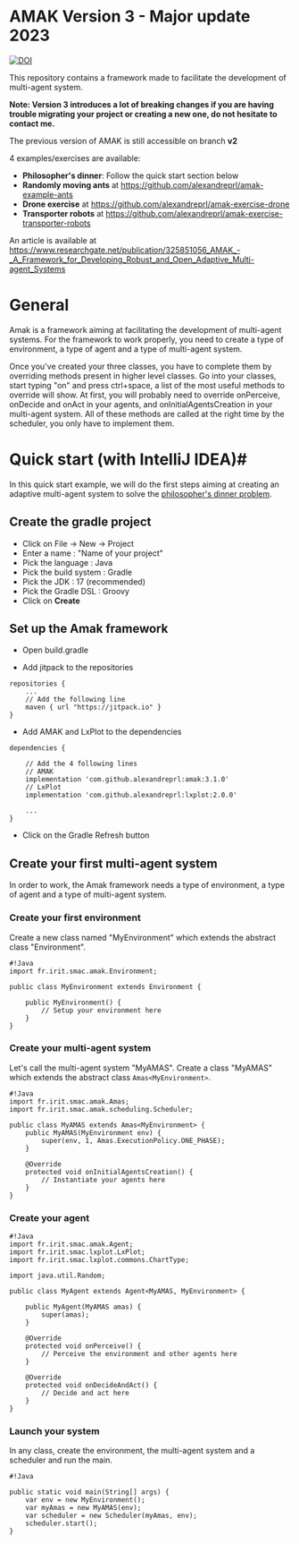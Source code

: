 # AMAK Version 3 - Major update 2023 #

[![DOI](https://zenodo.org/badge/632796095.svg)](https://doi.org/10.5281/zenodo.14054179)

This repository contains a framework made to facilitate the development of multi-agent system.

**Note: Version 3 introduces a lot of breaking changes if you are having trouble migrating your project or creating a new one, do not hesitate to contact me.**

The previous version of AMAK is still accessible on branch **v2**

4 examples/exercises are available:
- **Philosopher's dinner**: Follow the quick start section below
- **Randomly moving ants** at https://github.com/alexandreprl/amak-example-ants
- **Drone exercise** at https://github.com/alexandreprl/amak-exercise-drone
- **Transporter robots** at https://github.com/alexandreprl/amak-exercise-transporter-robots

An article is available at https://www.researchgate.net/publication/325851056_AMAK_-_A_Framework_for_Developing_Robust_and_Open_Adaptive_Multi-agent_Systems

# General #

Amak is a framework aiming at facilitating the development of multi-agent systems.
For the framework to work properly, you need to create a type of environment, a type of agent and a type of multi-agent system.

Once you've created your three classes, you have to complete them by overriding methods present in higher level classes. Go into your classes, start typing "on" and press ctrl+space, a list of the most useful methods to override will show.
At first, you will probably need to override onPerceive, onDecide and onAct in your agents, and onInitialAgentsCreation in your multi-agent system.
All of these methods are called at the right time by the scheduler, you only have to implement them.

# Quick start (with IntelliJ IDEA)#

In this quick start example, we will do the first steps aiming at creating an adaptive multi-agent system to solve the [philosopher's dinner problem](https://en.wikipedia.org/wiki/Dining_philosophers_problem).

## Create the gradle project ##

- Click on File -> New -> Project
- Enter a name : "Name of your project"
- Pick the language : Java
- Pick the build system : Gradle
- Pick the JDK : 17 (recommended)
- Pick the Gradle DSL : Groovy
- Click on **Create**

## Set up the Amak framework ##

* Open build.gradle

* Add jitpack to the repositories
```
repositories {
    ...
    // Add the following line
    maven { url "https://jitpack.io" }
}
```

* Add AMAK and LxPlot to the dependencies
```
dependencies {

    // Add the 4 following lines
    // AMAK
    implementation 'com.github.alexandreprl:amak:3.1.0'
    // LxPlot
    implementation 'com.github.alexandreprl:lxplot:2.0.0'
    
    ...
}
```

* Click on the Gradle Refresh button

## Create your first multi-agent system ##

In order to work, the Amak framework needs a type of environment, a type of agent and a type of multi-agent system.


### Create your first environment ###

Create a new class named "MyEnvironment" which extends the abstract class "Environment".


```
#!Java
import fr.irit.smac.amak.Environment;

public class MyEnvironment extends Environment {

	public MyEnvironment() {
		// Setup your environment here
	}
}
```

### Create your multi-agent system ###

Let's call the multi-agent system "MyAMAS".
Create a class "MyAMAS" which extends the abstract class `Amas<MyEnvironment>`.

```
#!Java
import fr.irit.smac.amak.Amas;
import fr.irit.smac.amak.scheduling.Scheduler;

public class MyAMAS extends Amas<MyEnvironment> {
	public MyAMAS(MyEnvironment env) {
		super(env, 1, Amas.ExecutionPolicy.ONE_PHASE);
	}

	@Override
	protected void onInitialAgentsCreation() {
		// Instantiate your agents here
	}
}
```

### Create your agent ###


```
#!Java
import fr.irit.smac.amak.Agent;
import fr.irit.smac.lxplot.LxPlot;
import fr.irit.smac.lxplot.commons.ChartType;

import java.util.Random;

public class MyAgent extends Agent<MyAMAS, MyEnvironment> {

	public MyAgent(MyAMAS amas) {
		super(amas);
	}

	@Override
	protected void onPerceive() {
	    // Perceive the environment and other agents here
	}

	@Override
	protected void onDecideAndAct() {
	    // Decide and act here
	}
}
```


### Launch your system ###

In any class, create the environment, the multi-agent system and a scheduler and run the main.


```
#!Java

public static void main(String[] args) {
	var env = new MyEnvironment();
	var myAmas = new MyAMAS(env);
	var scheduler = new Scheduler(myAmas, env);
	scheduler.start();
}
```
